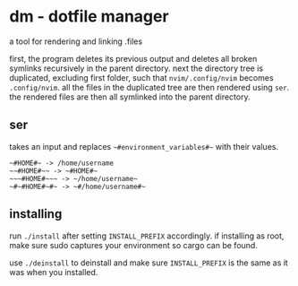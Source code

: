 dm - dotfile manager
====================
a tool for rendering and linking .files

first, the program deletes its previous output and deletes all broken symlinks recursively in the parent directory.
next the directory tree is duplicated, excluding first folder, such that `nvim/.config/nvim` becomes `.config/nvim`.
all the files in the duplicated tree are then rendered using `ser`.
the rendered files are then all symlinked into the parent directory.

ser
---
takes an input and replaces `~#environment_variables#~` with their values.
```
~#HOME#~ -> /home/username
~~#HOME#~~ -> ~#HOME#~
~~~#HOME#~~~ -> ~/home/username~
~#~#HOME#~#~ -> ~#/home/username#~
```

installing
----------
run `./install` after setting `INSTALL_PREFIX` accordingly.
if installing as root, make sure sudo captures your environment so cargo can be found.

use `./deinstall` to deinstall and make sure `INSTALL_PREFIX` is the same as it was when you installed.
